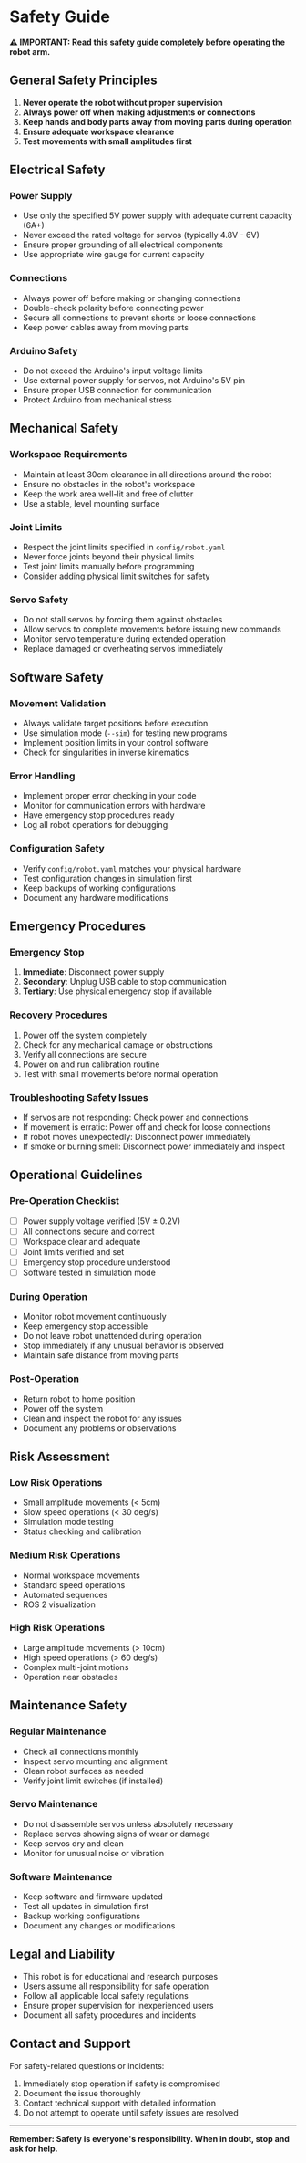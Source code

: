 # Safety Guide

**⚠️ IMPORTANT: Read this safety guide completely before operating the robot arm.**

## General Safety Principles

1. **Never operate the robot without proper supervision**
2. **Always power off when making adjustments or connections**
3. **Keep hands and body parts away from moving parts during operation**
4. **Ensure adequate workspace clearance**
5. **Test movements with small amplitudes first**

## Electrical Safety

### Power Supply
- Use only the specified 5V power supply with adequate current capacity (6A+)
- Never exceed the rated voltage for servos (typically 4.8V - 6V)
- Ensure proper grounding of all electrical components
- Use appropriate wire gauge for current capacity

### Connections
- Always power off before making or changing connections
- Double-check polarity before connecting power
- Secure all connections to prevent shorts or loose connections
- Keep power cables away from moving parts

### Arduino Safety
- Do not exceed the Arduino's input voltage limits
- Use external power supply for servos, not Arduino's 5V pin
- Ensure proper USB connection for communication
- Protect Arduino from mechanical stress

## Mechanical Safety

### Workspace Requirements
- Maintain at least 30cm clearance in all directions around the robot
- Ensure no obstacles in the robot's workspace
- Keep the work area well-lit and free of clutter
- Use a stable, level mounting surface

### Joint Limits
- Respect the joint limits specified in `config/robot.yaml`
- Never force joints beyond their physical limits
- Test joint limits manually before programming
- Consider adding physical limit switches for safety

### Servo Safety
- Do not stall servos by forcing them against obstacles
- Allow servos to complete movements before issuing new commands
- Monitor servo temperature during extended operation
- Replace damaged or overheating servos immediately

## Software Safety

### Movement Validation
- Always validate target positions before execution
- Use simulation mode (`--sim`) for testing new programs
- Implement position limits in your control software
- Check for singularities in inverse kinematics

### Error Handling
- Implement proper error checking in your code
- Monitor for communication errors with hardware
- Have emergency stop procedures ready
- Log all robot operations for debugging

### Configuration Safety
- Verify `config/robot.yaml` matches your physical hardware
- Test configuration changes in simulation first
- Keep backups of working configurations
- Document any hardware modifications

## Emergency Procedures

### Emergency Stop
1. **Immediate**: Disconnect power supply
2. **Secondary**: Unplug USB cable to stop communication
3. **Tertiary**: Use physical emergency stop if available

### Recovery Procedures
1. Power off the system completely
2. Check for any mechanical damage or obstructions
3. Verify all connections are secure
4. Power on and run calibration routine
5. Test with small movements before normal operation

### Troubleshooting Safety Issues
- If servos are not responding: Check power and connections
- If movement is erratic: Power off and check for loose connections
- If robot moves unexpectedly: Disconnect power immediately
- If smoke or burning smell: Disconnect power immediately and inspect

## Operational Guidelines

### Pre-Operation Checklist
- [ ] Power supply voltage verified (5V ± 0.2V)
- [ ] All connections secure and correct
- [ ] Workspace clear and adequate
- [ ] Joint limits verified and set
- [ ] Emergency stop procedure understood
- [ ] Software tested in simulation mode

### During Operation
- Monitor robot movement continuously
- Keep emergency stop accessible
- Do not leave robot unattended during operation
- Stop immediately if any unusual behavior is observed
- Maintain safe distance from moving parts

### Post-Operation
- Return robot to home position
- Power off the system
- Clean and inspect the robot for any issues
- Document any problems or observations

## Risk Assessment

### Low Risk Operations
- Small amplitude movements (< 5cm)
- Slow speed operations (< 30 deg/s)
- Simulation mode testing
- Status checking and calibration

### Medium Risk Operations
- Normal workspace movements
- Standard speed operations
- Automated sequences
- ROS 2 visualization

### High Risk Operations
- Large amplitude movements (> 10cm)
- High speed operations (> 60 deg/s)
- Complex multi-joint motions
- Operation near obstacles

## Maintenance Safety

### Regular Maintenance
- Check all connections monthly
- Inspect servo mounting and alignment
- Clean robot surfaces as needed
- Verify joint limit switches (if installed)

### Servo Maintenance
- Do not disassemble servos unless absolutely necessary
- Replace servos showing signs of wear or damage
- Keep servos dry and clean
- Monitor for unusual noise or vibration

### Software Maintenance
- Keep software and firmware updated
- Test all updates in simulation first
- Backup working configurations
- Document any changes or modifications

## Legal and Liability

- This robot is for educational and research purposes
- Users assume all responsibility for safe operation
- Follow all applicable local safety regulations
- Ensure proper supervision for inexperienced users
- Document all safety procedures and incidents

## Contact and Support

For safety-related questions or incidents:
1. Immediately stop operation if safety is compromised
2. Document the issue thoroughly
3. Contact technical support with detailed information
4. Do not attempt to operate until safety issues are resolved

---

**Remember: Safety is everyone's responsibility. When in doubt, stop and ask for help.**

